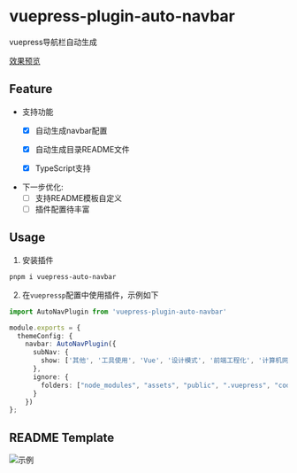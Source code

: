 # vuepress-plugin-auto-navbar

vuepress导航栏自动生成

[效果预览](https://www.merlin218.top)

## Feature

- 支持功能
    - [x] 自动生成navbar配置
    - [x] 自动生成目录README文件
    - [x] TypeScript支持


- 下一步优化:
   - [ ] 支持README模板自定义
   - [ ] 插件配置待丰富

## Usage

1. 安装插件

```bash
pnpm i vuepress-auto-navbar
```

2. 在`vuepressp`配置中使用插件，示例如下

```ts
import AutoNavPlugin from 'vuepress-plugin-auto-navbar'

module.exports = {
  themeConfig: {
    navbar: AutoNavPlugin({
      subNav: {
        show: ['其他', '工具使用', 'Vue', '设计模式', '前端工程化', '计算机网络'] // 在导航中展示目录下的内容
      },
      ignore: {
        folders: ["node_modules", "assets", "public", ".vuepress", "code", ".obsidian", "utils"], // 需要排除的一些目录
      }
    })
};
```

## README Template

![示例](https://cdn.jsdelivr.net/gh/Merlin218/image-storage@master/picX/image.1mrpn3vwas8w.jpg)
